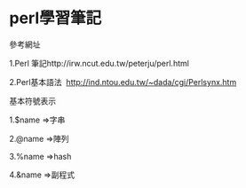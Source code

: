 # perl學習筆記

參考網址

1.Perl 筆記http://irw.ncut.edu.tw/peterju/perl.html

2.Perl基本語法  http://ind.ntou.edu.tw/~dada/cgi/Perlsynx.htm


基本符號表示

1.$name =>字串

2.@name =>陣列

3.%name =>hash

4.&name =>副程式
